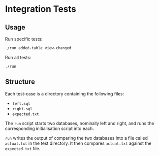 # Integration Tests

## Usage

Run specific tests:

```sh
./run added-table view-changed
```

Run all tests:

```sh
./run
```

## Structure

Each test-case is a directory containing the following files:

* `left.sql`
* `right.sql`
* `expected.txt`

The `run` script starts two databases, nominally left and right, and runs the
corresponding initialisation script into each.

`run` writes the output of comparing the two databases into a file called
`actual.txt` in the test directory. It then compares `actual.txt` against the
`expected.txt` file.
